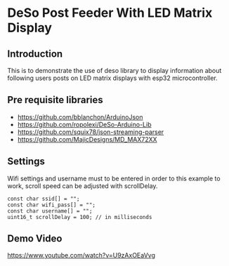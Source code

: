 # DeSo Post Feeder With LED Matrix Display

## Introduction
This is to demonstrate the use of deso library to display information about following users posts on LED matrix displays with esp32 microcontroller.

## Pre requisite libraries
- https://github.com/bblanchon/ArduinoJson
- https://github.com/ropolexi/DeSo-Arduino-Lib
- https://github.com/squix78/json-streaming-parser
- https://github.com/MajicDesigns/MD_MAX72XX

## Settings

Wifi settings and username must to be entered in order to this example to work, scroll speed can be adjusted with scrollDelay.

```
const char ssid[] = "";
const char wifi_pass[] = "";
const char username[] = "";
uint16_t scrollDelay = 100; // in milliseconds
```

## Demo Video
https://www.youtube.com/watch?v=U9zAxOEaVvg